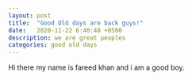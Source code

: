```yaml
---
layout: post
title:  "Good Old days are back guys!"
date:   2020-11-22 6:40:48 +0500
description: we are great peoples
categories: good old days
---
```

Hi there my name is fareed khan and i am a good boy.